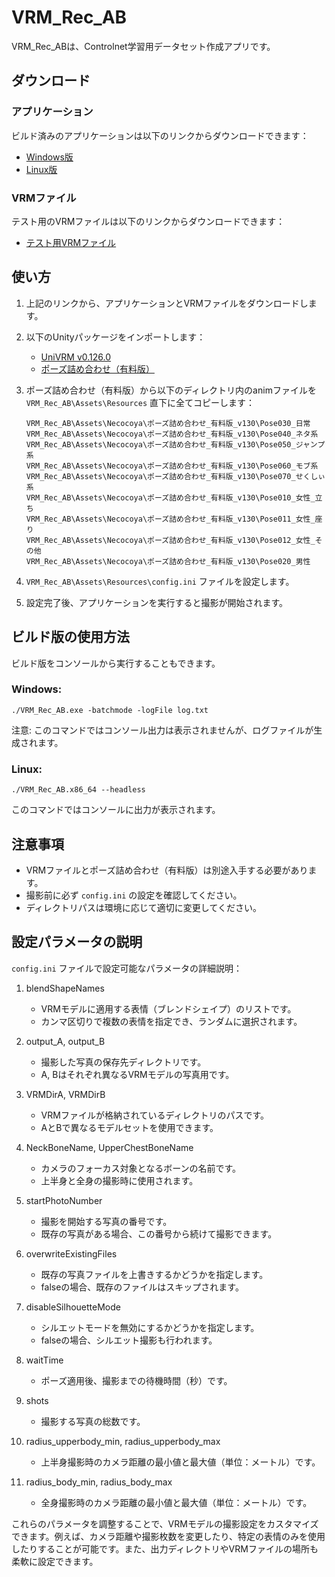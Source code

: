 # VRM_Rec_AB

VRM_Rec_ABは、Controlnet学習用データセット作成アプリです。

## ダウンロード

### アプリケーション

ビルド済みのアプリケーションは以下のリンクからダウンロードできます：

- [Windows版](https://github.com/tori29umai0123/VRM_Rec_AB/releases/download/VRM_Rec_AB_V1/VRM_Rec_AB_win.zip)
- [Linux版](https://github.com/tori29umai0123/VRM_Rec_AB/releases/download/VRM_Rec_AB_V1/VRM_Rec_AB_linux.zip)

### VRMファイル

テスト用のVRMファイルは以下のリンクからダウンロードできます：

- [テスト用VRMファイル](https://drive.google.com/file/d/1b_GtytwMdASTpzZjibxrLCLHiZgikRmu/view?usp=sharing)

## 使い方

1. 上記のリンクから、アプリケーションとVRMファイルをダウンロードします。

2. 以下のUnityパッケージをインポートします：
   - [UniVRM v0.126.0](https://github.com/vrm-c/UniVRM/releases/download/v0.126.0/VRM-0.126.0_14f3.unitypackage)
   - [ポーズ詰め合わせ（有料版）](https://booth.pm/ja/items/1634088)

3. ポーズ詰め合わせ（有料版）から以下のディレクトリ内のanimファイルを `VRM_Rec_AB\Assets\Resources` 直下に全てコピーします：

   ```
   VRM_Rec_AB\Assets\Necocoya\ポーズ詰め合わせ_有料版_v130\Pose030_日常
   VRM_Rec_AB\Assets\Necocoya\ポーズ詰め合わせ_有料版_v130\Pose040_ネタ系
   VRM_Rec_AB\Assets\Necocoya\ポーズ詰め合わせ_有料版_v130\Pose050_ジャンプ系
   VRM_Rec_AB\Assets\Necocoya\ポーズ詰め合わせ_有料版_v130\Pose060_モブ系
   VRM_Rec_AB\Assets\Necocoya\ポーズ詰め合わせ_有料版_v130\Pose070_せくしぃ系
   VRM_Rec_AB\Assets\Necocoya\ポーズ詰め合わせ_有料版_v130\Pose010_女性_立ち
   VRM_Rec_AB\Assets\Necocoya\ポーズ詰め合わせ_有料版_v130\Pose011_女性_座り
   VRM_Rec_AB\Assets\Necocoya\ポーズ詰め合わせ_有料版_v130\Pose012_女性_その他
   VRM_Rec_AB\Assets\Necocoya\ポーズ詰め合わせ_有料版_v130\Pose020_男性
   ```

4. `VRM_Rec_AB\Assets\Resources\config.ini` ファイルを設定します。

5. 設定完了後、アプリケーションを実行すると撮影が開始されます。

## ビルド版の使用方法

ビルド版をコンソールから実行することもできます。

### Windows:
```
./VRM_Rec_AB.exe -batchmode -logFile log.txt
```
注意: このコマンドではコンソール出力は表示されませんが、ログファイルが生成されます。

### Linux:
```
./VRM_Rec_AB.x86_64 --headless
```
このコマンドではコンソールに出力が表示されます。

## 注意事項

- VRMファイルとポーズ詰め合わせ（有料版）は別途入手する必要があります。
- 撮影前に必ず `config.ini` の設定を確認してください。
- ディレクトリパスは環境に応じて適切に変更してください。

## 設定パラメータの説明

`config.ini` ファイルで設定可能なパラメータの詳細説明：

1. blendShapeNames
   - VRMモデルに適用する表情（ブレンドシェイプ）のリストです。
   - カンマ区切りで複数の表情を指定でき、ランダムに選択されます。

2. output_A, output_B
   - 撮影した写真の保存先ディレクトリです。
   - A, Bはそれぞれ異なるVRMモデルの写真用です。

3. VRMDirA, VRMDirB
   - VRMファイルが格納されているディレクトリのパスです。
   - AとBで異なるモデルセットを使用できます。

4. NeckBoneName, UpperChestBoneName
   - カメラのフォーカス対象となるボーンの名前です。
   - 上半身と全身の撮影時に使用されます。

5. startPhotoNumber
   - 撮影を開始する写真の番号です。
   - 既存の写真がある場合、この番号から続けて撮影できます。

6. overwriteExistingFiles
   - 既存の写真ファイルを上書きするかどうかを指定します。
   - falseの場合、既存のファイルはスキップされます。

7. disableSilhouetteMode
   - シルエットモードを無効にするかどうかを指定します。
   - falseの場合、シルエット撮影も行われます。

8. waitTime
   - ポーズ適用後、撮影までの待機時間（秒）です。

9. shots
   - 撮影する写真の総数です。

10. radius_upperbody_min, radius_upperbody_max
    - 上半身撮影時のカメラ距離の最小値と最大値（単位：メートル）です。

11. radius_body_min, radius_body_max
    - 全身撮影時のカメラ距離の最小値と最大値（単位：メートル）です。

これらのパラメータを調整することで、VRMモデルの撮影設定をカスタマイズできます。例えば、カメラ距離や撮影枚数を変更したり、特定の表情のみを使用したりすることが可能です。また、出力ディレクトリやVRMファイルの場所も柔軟に設定できます。